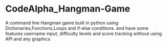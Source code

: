 # CodeAlpha_Hangman-Game
A command line Hangman game built in python using Dictionaries,Functions,Loops and if-else conditions. and have some features username input, difficulty levels and score tracking without using API and any graphics
